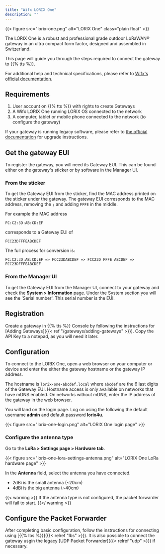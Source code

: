 ```yaml
---
title: "Wifx LORIX One"
description: ""
---
```


{{< figure src="lorix-one.png" alt="LORIX One" class="plain float" >}}

The LORIX One is a robust and professional grade outdoor LoRaWAN® gateway in an ultra compact form factor, designed and assembled in Switzerland.

This page will guide you through the steps required to connect the gateway to {{% tts %}}.

<!--more-->

For additional help and technical specifications, please refer to [Wifx's official documentation](https://iot.wifx.net/docs).

## Requirements

  1. User account on {{% tts %}} with rights to create Gateways
  2. A Wifx LORIX One running LORIX OS connected to the network
  3. A computer, tablet or mobile phone connected to the network (to configure the gateway)

If your gateway is running legacy software, please refer to [the official documentation](https://iot.wifx.net/docs) for upgrade instructions.

## Get the gateway EUI

To register the gateway, you will need its Gateway EUI. This can be found either on the gateway's sticker or by software in the Manager UI.

### From the sticker

To get the Gateway EUI from the sticker, find the MAC address printed on the sticker under the gateway. The gateway EUI corresponds to the MAC address, removing the `;` and adding `FFFE` in the middle.

For example the MAC address

```
FC:C2:3D:AB:CD:EF
```

corresponds to a Gateway EUI of

```
FCC23DFFFEABCDEF
```

The full process for conversion is:
```
FC:C2:3D:AB:CD:EF => FCC23DABCDEF => FCC23D FFFE ABCDEF => FCC23DFFFEABCDEF
```

### From the Manager UI

To get the Gateway EUI from the Manager UI, connect to your gateway and check the **System > Information** page. Under the System section you will see the 'Serial number'. This serial number is the EUI.

## Registration

Create a gateway in {{% tts %}} Console by following the instructions for [Adding Gateways]({{< ref "/gateways/adding-gateways" >}}). Copy the API Key to a notepad, as you will need it later.

## Configuration

To connect to the LORIX One, open a web browser on your computer or device and enter the either the gateway hostname or the gateway IP address.

The hostname is `lorix-one-abcdef.local` where `abcdef` are the 6 last digits of the Gateway EUI. Hostname access is only available on networks that have mDNS enabled. On networks without mDNS, enter the IP address of the gateway in the web browser.

You will land on the login page. Log on using the following the default username **admin** and default password **lorix4u**.

{{< figure src="lorix-one-login.png" alt="LORIX One login page" >}}

### Configure the antenna type

Go to the **LoRa > Settings page > Hardware tab**.

{{< figure src="lorix-one-lora-settings-antenna.png" alt="LORIX One LoRa hardware page" >}}

In the **Antenna** field, select the antenna you have connected.

- 2dBi is the small antenna (~20cm)
- 4dBi is the big antenna (~40cm)

{{< warning >}} If the antenna type is not configured, the packet forwarder will fail to start. {{</ warning >}}

## Configure the Packet Forwarder

After completing basic configuration, follow the instructions for connecting using [{{% lbs %}}]({{< relref "lbs" >}}). It is also possible to connect the gateway usgin the legacy [UDP Packet Forwarder]({{< relref "udp" >}}) if necessary.
